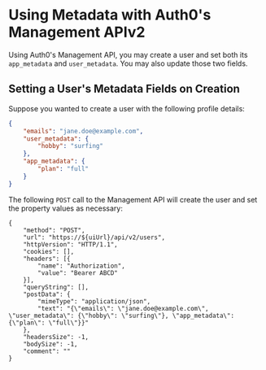 # Using Metadata with Auth0's Management APIv2

Using Auth0's Management API, you may create a user and set both its `app_metadata` and `user_metadata`. You may also update those two fields.

## Setting a User's Metadata Fields on Creation

Suppose you wanted to create a user with the following profile details:

```json
{
    "emails": "jane.doe@example.com",
    "user_metadata": {
        "hobby": "surfing"
    },
    "app_metadata": {
        "plan": "full"
    }
}
```

The following `POST` call to the Management API will create the user and set the property values as necessary:

```har
{
	"method": "POST",
	"url": "https://${uiUrl}/api/v2/users",
	"httpVersion": "HTTP/1.1",
	"cookies": [],
	"headers": [{
		"name": "Authorization",
		"value": "Bearer ABCD"
	}],
	"queryString": [],
	"postData": {
		"mimeType": "application/json",
		"text": "{\"emails\": \"jane.doe@example.com\", \"user_metadata\": {\"hobby\": \"surfing\"}, \"app_metadata\": {\"plan\": \"full\"}}"
	},
	"headersSize": -1,
	"bodySize": -1,
	"comment": ""
}
```
